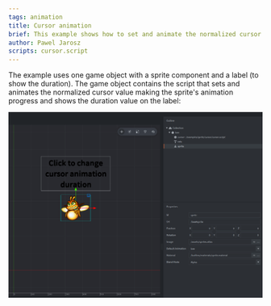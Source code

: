 ```yaml
---
tags: animation
title: Cursor animation
brief: This example shows how to set and animate the normalized cursor value.
author: Pawel Jarosz
scripts: cursor.script
---
```


The example uses one game object with a sprite component and a label (to show the duration). The game object contains the script that sets and animates the normalized cursor value making the sprite's animation progress and shows the duration value on the label:

![cursor](cursor.png)